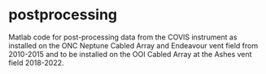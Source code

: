 # postprocessing

Matlab code for post-processing data from the COVIS instrument as installed on the ONC Neptune Cabled Array and Endeavour vent field from 2010-2015 and to be installed on the OOI Cabled Array at the Ashes vent field 2018-2022.

